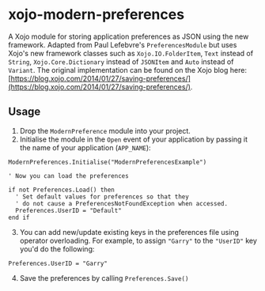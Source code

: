 # xojo-modern-preferences
A Xojo module for storing application preferences as JSON using the new framework. Adapted from Paul Lefebvre's `PreferencesModule` but uses Xojo's new framework classes such as `Xojo.IO.FolderItem`, `Text` instead of `String`, `Xojo.Core.Dictionary` instead of `JSONItem` and `Auto` instead of `Variant`. The original implementation can be found on the Xojo blog here: [https://blog.xojo.com/2014/01/27/saving-preferences/](https://blog.xojo.com/2014/01/27/saving-preferences/).

## Usage
1. Drop the `ModernPreference` module into your project.
2. Initialise the module in the `Open` event of your application by passing it the name of your application (`APP_NAME`):

```xojo
ModernPreferences.Initialise("ModernPreferencesExample")

' Now you can load the preferences

if not Preferences.Load() then
  ' Set default values for preferences so that they 
  ' do not cause a PreferencesNotFoundException when accessed.
  Preferences.UserID = "Default"
end if
```

3. You can add new/update existing keys in the preferences file using operator overloading. For example, to assign `"Garry"` to the `"UserID"` key you'd do the following:

```xojo
Preferences.UserID = "Garry"
```

4. Save the preferences by calling `Preferences.Save()`